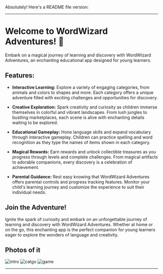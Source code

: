 Absolutely! Here's a README file version:

---

# Welcome to WordWizard Adventures! 🌟

Embark on a magical journey of learning and discovery with WordWizard Adventures, an enchanting educational app designed for young learners.

## Features:

- **Interactive Learning:** Explore a variety of engaging categories, from animals and colors to shapes and more. Each category offers a unique adventure filled with exciting challenges and opportunities for discovery.
  
- **Creative Exploration:** Spark creativity and curiosity as children immerse themselves in colorful and vibrant landscapes. From lush jungles to bustling marketplaces, each scene is alive with enchanting details waiting to be explored.
  
- **Educational Gameplay:** Hone language skills and expand vocabulary through interactive gameplay. Children can practice spelling and word recognition as they type the names of items shown in each category.
  
- **Magical Rewards:** Earn rewards and unlock collectible treasures as you progress through levels and complete challenges. From magical artifacts to adorable companions, every discovery is a celebration of achievement.
  
- **Parental Guidance:** Rest easy knowing that WordWizard Adventures offers parental controls and progress tracking features. Monitor your child's learning journey and customize the experience to suit their individual needs.

## Join the Adventure!

Ignite the spark of curiosity and embark on an unforgettable journey of learning and discovery with WordWizard Adventures. Whether at home or on the go, this enchanting app is the perfect companion for young learners eager to explore the wonders of language and creativity.


## Photos of it
![intro](https://github.com/AhmedEzzi/WordWizard-App/assets/100492004/bd6ae6c9-ff70-4284-9503-74970da8efc2)
![catgo](https://github.com/AhmedEzzi/WordWizard-App/assets/100492004/c7bf8bbb-0c3a-4571-b19d-f07dcc093fab)
![game](https://github.com/AhmedEzzi/WordWizard-App/assets/100492004/18d314ba-5d5a-4e9e-bcd7-52f0947b8b10)

----
